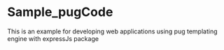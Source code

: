 # Sample_pugCode
This is an example for developing web applications using pug templating engine with expressJs package
